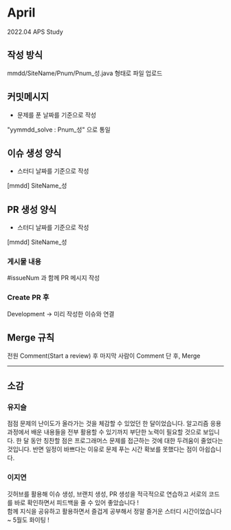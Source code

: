 # April
2022.04 APS Study

## 작성 방식

mmdd/SiteName/Pnum/Pnum_성.java 형태로 파일 업로드       

## 커밋메시지 

- 문제를 푼 날짜를 기준으로 작성

"yymmdd_solve : Pnum_성" 으로 통일       

## 이슈 생성 양식

- 스터디 날짜를 기준으로 작성

[mmdd] SiteName_성

## PR 생성 양식

- 스터디 날짜를 기준으로 작성

[mmdd] SiteName_성

### 게시물 내용  

#issueNum 과 함께 PR 메시지 작성    

### Create PR 후   

Development -> 미리 작성한 이슈와 연결     

## Merge 규칙

전원 Comment(Start a review) 후 마지막 사람이 Comment 단 후, Merge

----------------------------------------------------------
## 소감

### 유지슬
점점 문제의 난이도가 올라가는 것을 체감할 수 있었던 한 달이었습니다. 알고리즘 응용과정에서 배운 내용들을 전부 활용할 수 있기까지 부단한 노력이 필요할 것으로 보입니다. 한 달 동안 칭찬할 점은 프로그래머스 문제를 접근하는 것에 대한 두려움이 줄었다는 것입니다. 반면 일정이 바쁘다는 이유로 문제 푸는 시간 확보를 못했다는 점이 아쉽습니다.

### 이지연    
깃허브를 활용해 이슈 생성, 브랜치 생성, PR 생성을 적극적으로 연습하고 서로의 코드를 바로 확인하면서 피드백을 줄 수 있어 좋았습니다 !     
함께 지식을 공유하고 활용하면서 즐겁게 공부해서 정말 즐거운 스터디 시간이었습니다 ~ 5월도 화이팅 !
